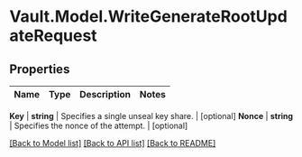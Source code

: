 # Vault.Model.WriteGenerateRootUpdateRequest

## Properties

Name | Type | Description | Notes
------------ | ------------- | ------------- | -------------

**Key** | **string** | Specifies a single unseal key share. | [optional] **Nonce** | **string** | Specifies the nonce of the attempt. | [optional] 

[[Back to Model list]](../README.md#documentation-for-models) [[Back to API list]](../README.md#documentation-for-api-endpoints) [[Back to README]](../README.md)

